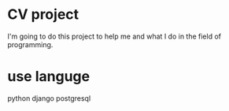 # CV project
I'm going to do this project to help me and what I do in the field of programming.
# use languge
python
django
postgresql
